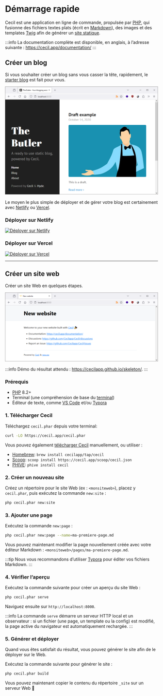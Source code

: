 <!--
title: Démarrage rapide
description: "Créez un nouveau site web et prévisualiser le localement."
date: 2021-11-03
updated: 2025-10-08
slug: demarrage-rapide
menu: home
-->
# Démarrage rapide

Cecil est une application en ligne de commande, propulsée par [PHP](https://www.php.net), qui fusionne des fichiers textes plats (écrit en [Markdown](https://daringfireball.net/projects/markdown/)), des images et des templates [Twig](https://twig.symfony.com/) afin de générer un [site statique](https://fr.wikipedia.org/wiki/Site_web_statique).

:::info
La documentation complète est disponible, en anglais, à l’adresse suivante : <https://cecil.app/documentation/>
:::

## Créer un blog

Si vous souhaiter créer un blog sans vous casser la tête, rapidement, le [starter blog](https://github.com/Cecilapp/the-butler#readme) est fait pour vous.

[![Exemple de nouveau blog](/docs/cecil-newblog.png)](https://github.com/Cecilapp/the-butler#readme)

Le moyen le plus simple de déployer et de gérer votre blog est certainement avec [Netlify](https://cecil.app/hosting/netlify/deploy/) ou [Vercel](https://cecil.app/hosting/vercel/deploy/).

### Déployer sur Netlify

[![Déployer sur Netlify](https://www.netlify.com/img/deploy/button.svg)](https://cecil.app/hosting/netlify/deploy/)

### Déployer sur Vercel

[![Déployer sur Vercel](https://vercel.com/button/default.svg)](https://cecil.app/hosting/vercel/deploy/)

----

## Créer un site web

Créer un site Web en quelques étapes.

[![Example de nouveau site](/docs/cecil-newsite.png)](https://cecilapp.github.io/skeleton/)

:::info
Démo du résultat attendu : <https://cecilapp.github.io/skeleton/>.
:::

### Prérequis

- [PHP](https://php.net/manual/fr/install.php) 8.2+
- Terminal (une compréhension de base du [terminal](https://fr.wikipedia.org/wiki/%C3%89mulateur_de_terminal))
- Éditeur de texte, comme [VS Code](https://code.visualstudio.com) et/ou [Typora](https://typora.io)

### 1. Télécharger Cecil

Téléchargez `cecil.phar` depuis votre terminal:

```bash
curl -LO https://cecil.app/cecil.phar
```

Vous pouvez également [télécharger Cecil](https://cecil.app/download/) manuellement, ou utiliser :

- [Homebrew](https://brew.sh): `brew install cecilapp/tap/cecil`
- [Scoop](https://scoop.sh): `scoop install https://cecil.app/scoop/cecil.json`
- [PHIVE](https://phar.io): `phive install cecil`

### 2. Créer un nouveau site

Créez un répertoire pour le site Web (ex : `<monsiteweb>`), placez y `cecil.phar`, puis exécutez la commande `new:site` :

```bash
php cecil.phar new:site
```

### 3. Ajouter une page

Exécutez la commande `new:page` :

```bash
php cecil.phar new:page --name=ma-premiere-page.md
```

Vous pouvez maintenant modifier la page nouvellement créée avec votre éditeur Markdown : `<monsiteweb>/pages/ma-premiere-page.md`.

:::tip
Nous vous recommandons d’utiliser [Typora](https://www.typora.io) pour éditer vos fichiers Markdown.
:::

### 4. Vérifier l’aperçu

Exécutez la commande suivante pour créer un aperçu du site Web :

```bash
php cecil.phar serve
```

Naviguez ensuite sur `http://localhost:8000`.

:::info
La commande `serve` démarre un serveur HTTP local et un observateur : si un fichier (une page, un template ou la config) est modifié, la page active du navigateur est automatiquement rechargée.
:::

### 5. Générer et déployer

Quand vous êtes satisfait du résultat, vous pouvez générer le site afin de le déployer sur le Web.

Exécutez la commande suivante pour générer le site :

```bash
php cecil.phar build
```

Vous pouvez maintenant copier le contenu du répertoire `_site` sur un serveur Web 🎉
